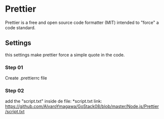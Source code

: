 # Prettier
Prettier is a free and open source code formatter (MIT) intended to "force" a code standard.


## Settings
this settings make prettier force a simple quote in the code.

### Step 01
Create .prettierrc file 

### Step 02 
add the "script.txt" inside de file:
*script.txt link:
https://github.com/AlvaroYmagawa/GoStack08/blob/master/Node.js/Prettier/script.txt
	


